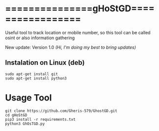 # ===============gHoStGD=================
Useful tool to track location or mobile number, so this tool can be called osint or also information gathering

<p>New update: Version 1.0 <em>(Hi, I'm doing my best to bring updates)</em></p>

<h2>Instalation on Linux (deb)</h2>

```
sudo apt-get install git
sudo apt-get install python3
```

<h1>Usage Tool</h1>

```
git clone https://github.com/Gheris-579/GhostGD.git
cd gHoStGD
pip3 install -r requirements.txt
python3 GhOsTGD.py
```
